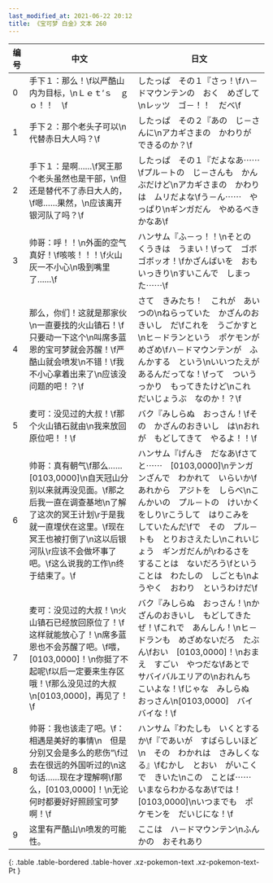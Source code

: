 ```yaml
---
last_modified_at: 2021-06-22 20:12
title: 《宝可梦 白金》文本 260
---
```

| 编号 | 中文 | 日文 |
| ---- | ---- | ---- |
| 0 | 手下１：那么！\f以严酷山内为目标，\nＬｅｔ’ｓ　ｇｏ！！　\f | したっぱ　その１『さっ！\fハ－ドマウンテンの　おく　めざして\nレッツ　ゴ－！！　だべ\f |
| 1 | 手下２：那个老头子可以\n代替赤日大人吗？\f | したっぱ　その２『あの　じ－さんに\nアカギさまの　かわりが　できるのか？\f |
| 2 | 手下１：是啊……\f冥王那个老头虽然也是干部，\n但还是替代不了赤日大人的，\f嗯……果然，\n应该离开银河队了吗？\f | したっぱ　その１『だよなあ⋯⋯\fプル－トの　じ－さんも　かんぶだけど\nアカギさまの　かわりは　ムリだよな\fう－ん⋯⋯　やっぱり\nギンガだん　やめるべき　かなあ\f |
| 3 | 帅哥：呼！！\n外面的空气真好！\f咳咳！！！\f火山灰一不小心\n吸到嘴里了……\f | ハンサム『ふ－っ！！\nそとの　くうきは　うまい！\fって　ゴボゴボッオ！\fかざんばいを　おもいっきり\nすいこんで　しまった⋯⋯\f |
| 4 | 那么，你们！这就是那家伙\n一直要找的火山镇石！\f只要动一下这个\n叫席多蓝恩的宝可梦就会苏醒！\f严酷山就会喷发\n不错！\f我不小心拿着出来了\n应该没问题的吧！？\f | さて　きみたち！　これが　あいつの\nねらっていた　かざんのおきいし　だ\fこれを　うごかすと\nヒ－ドランという　ポケモンが　めざめ\fハ－ドマウンテンが　ふんかする　という\nいいつたえが　あるんだってな！\fって　ついうっかり　もってきたけど\nこれ　だいじょうぶ　なのか！？\f |
| 5 | 麦可：没见过的大叔！\f那个火山镇石就由\n我来放回原位吧！！\f | バク『みしらぬ　おっさん！\fその　かざんのおきいし　は\nおれが　もどしてきて　やるよ！！\f |
| 6 | 帅哥：真有朝气\f那么……[0103,0000]\n自天冠山分别以来就再没见面。\f那之后我一直在调查基地\n了解了这次的冥王计划\r于是我就一直埋伏在这里。\f现在冥王也被打倒了\n这以后银河队\r应该不会做坏事了吧。\f这么说我的工作\n终于结束了。\f | ハンサム『げんき　だなあ\fさてと⋯⋯　[0103,0000]\nテンガンざんで　わかれて　いらいか\fあれから　アジトを　しらべ\nこんかいの　プル－トの　けいかくをしり\rこうして　はりこみを　していたんだ\fで　その　プル－トも　とりおさえたし\nこれいじょう　ギンガだんが\rわるさを　することは　ないだろう\fということは　わたしの　しごとも\nようやく　おわり　というわけだ\f |
| 7 | 麦可：没见过的大叔！\n火山镇石已经放回原位了！\f这样就能放心了！\n席多蓝恩也不会苏醒了吧。\f喂，[0103,0000]！\n你挺了不起呢\f以后一定要来生存区哦！\f那么没见过的大叔\n[0103,0000]，再见了！\f | バク『みしらぬ　おっさん！\nかざんのおきいし　もどしてきたぜ！\fこれで　あんしん！\nヒ－ドランも　めざめないだろ　たぶん\fおい　[0103,0000]！\nおまえ　すごい　やつだな\fあとで　サバイバルエリアの\nおれんち　こいよな！\fじゃな　みしらぬ　おっさん\n[0103,0000]　バイバイな！\f |
| 8 | 帅哥：我也该走了吧。\f：相遇是美好的事情\n　但是分别又会是多么的悲伤”\f过去在很远的外国听过的\n这句话……现在才理解啊\f那么，[0103,0000]！\n无论何时都要好好照顾宝可梦啊！\f | ハンサム『わたしも　いくとするか\f『であいが　すばらしいほど\n　その　わかれは　さみしくなる』\fむかし　とおい　がいこくで　きいた\nこの　ことば⋯⋯　いまならわかるなあ\fでは！　[0103,0000]\nいつまでも　ポケモンを　だいじにな！\f |
| 9 | 这里有严酷山\n喷发的可能性。 | ここは　ハ－ドマウンテン\nふんかの　おそれあり |
{: .table .table-bordered .table-hover .xz-pokemon-text .xz-pokemon-text-Pt }